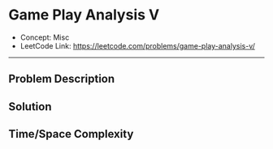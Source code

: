 # Game Play Analysis V

- Concept: Misc
- LeetCode Link: https://leetcode.com/problems/game-play-analysis-v/

---

## Problem Description

## Solution

## Time/Space Complexity

